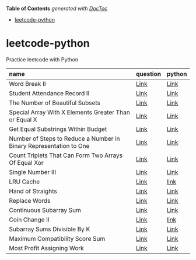 <!-- START doctoc generated TOC please keep comment here to allow auto update -->
<!-- DON'T EDIT THIS SECTION, INSTEAD RE-RUN doctoc TO UPDATE -->
**Table of Contents**  *generated with [DocToc](https://github.com/thlorenz/doctoc)*

- [leetcode-python](#leetcode-python)

<!-- END doctoc generated TOC please keep comment here to allow auto update -->

# leetcode-python
Practice leetcode with Python

| name                                                  | question                                                                                    | python                                                                   |
| :---------------------------------------------------- | :------------------------------------------------------------------------------------------ | :----------------------------------------------------------------------- |
| Word Break II                                         | [Link](https://leetcode.com/problems/word-break-ii/description/)                            | [Link](./src/word_break_ii.py)                                         |
| Student Attendance Record II                          | [Link](https://leetcode.com/problems/student-attendance-record-ii/description/)             | [Link](./src/student_attendance_record_ii.py)                          |
| The Number of Beautiful Subsets                       | [Link](https://leetcode.com/problems/the-number-of-beautiful-subsets)                       | [Link](./src/the_number_of_beautiful_subsets.py)                       |
| Special Array With X Elements Greater Than or Equal X | [Link](https://leetcode.com/problems/special-array-with-x-elements-greater-than-or-equal-x) | [Link](./src/special_array_with_x_elements_greater_than_or_equal_x.py) |
| Get Equal Substrings Within Budget | [Link](https://leetcode.com/problems/get-equal-substrings-within-budget) | [Link](./src/get_equal_substrings_within_budget.py) |
| Number of Steps to Reduce a Number in Binary Representation to One | [Link](https://leetcode.com/problems/number-of-steps-to-reduce-a-number-in-binary-representation-to-one) | [Link](./src/number_of_steps_to_reduce_a_number_in_binary_representation_to_one.py) |
| Count Triplets That Can Form Two Arrays Of Equal Xor | [Link](https://leetcode.com/problems/count-triplets-that-can-form-two-arrays-of-equal-xor) | [Link](./src/count_triplets_that_can_form_two_arrays_of_equal_xor.py) |
| Single Number III | [Link](https://leetcode.com/problems/single-number-iii) | [Link](./src/single_number_iii.py) |
| LRU Cache | [Link](https://leetcode.com/problems/lru-cache)| [link](./src/lru_cache.py) |
| Hand of Straights | [Link](https://leetcode.com/problems/hand-of-straights) | [Link](./src/hand_of_straights.py) |
| Replace Words | [Link](https://leetcode.com/problems/replace-words) | [Link](./src/replace_words.py) |
| Continuous Subarray Sum | [Link](https://leetcode.com/problems/continuous-subarray-sum) | [Link](./src/continuous_subarray_sum.py) |
| Coin Change II | [Link](https://leetcode.com/problems/coin-change-ii) | [link](./src/coin_change_ii.py) |
| Subarray Sums Divisible By K | [Link](https://leetcode.com/problems/subarray-sums-divisible-by-k) | [Link](./src/subarray_sums_divisible_by_k.py) |
| Maximum Compatibility Score Sum | [Link](https://leetcode.com/problems/maximum-compatibility-score-sum) | [Link](./src/maximum_compatibility_score_sum.py) |
| Most Profit Assigning Work | [Link](https://leetcode.com/problems/most-profit-assigning-work) | [Link](./src/most_profit_assigning_work.py) |
